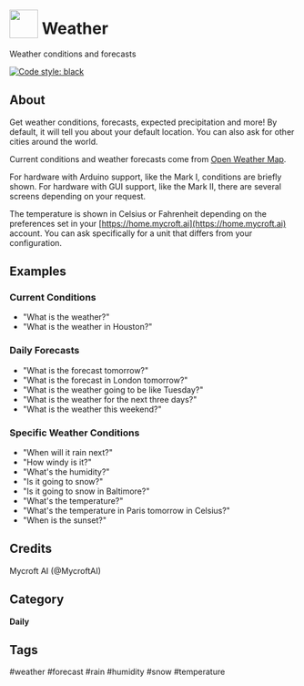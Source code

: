# <img src='https://rawgithub.com/FortAwesome/Font-Awesome/master/svgs/solid/sun.svg' card_color='#FEE255' width='50' height='50' style='vertical-align:bottom'/> Weather
Weather conditions and forecasts

[![Code style: black](https://img.shields.io/badge/code%20style-black-000000.svg)](https://github.com/psf/black)

## About 
Get weather conditions, forecasts, expected precipitation and more!  By default, it will tell
you about your default location. You can also ask for other cities around the world. 

Current conditions and weather forecasts come from [Open Weather Map](https://openweathermap.org).

For hardware with Arduino support, like the Mark I, conditions are briefly shown.
For hardware with GUI support, like the Mark II, there are several screens depending
on your request.

The temperature is shown in Celsius or Fahrenheit depending on the preferences 
set in your [https://home.mycroft.ai](https://home.mycroft.ai) account.  You can ask 
specifically for a unit that differs from your configuration.

## Examples 
### Current Conditions
* "What is the weather?"
* "What is the weather in Houston?"

### Daily Forecasts
* "What is the forecast tomorrow?"
* "What is the forecast in London tomorrow?"
* "What is the weather going to be like Tuesday?"
* "What is the weather for the next three days?"
* "What is the weather this weekend?"
  
### Specific Weather Conditions
* "When will it rain next?"
* "How windy is it?"
* "What's the humidity?"
* "Is it going to snow?"
* "Is it going to snow in Baltimore?"
* "What's the temperature?"
* "What's the temperature in Paris tomorrow in Celsius?"
* "When is the sunset?"

## Credits 
Mycroft AI (@MycroftAI)

## Category
**Daily**

## Tags
#weather
#forecast
#rain
#humidity
#snow
#temperature
